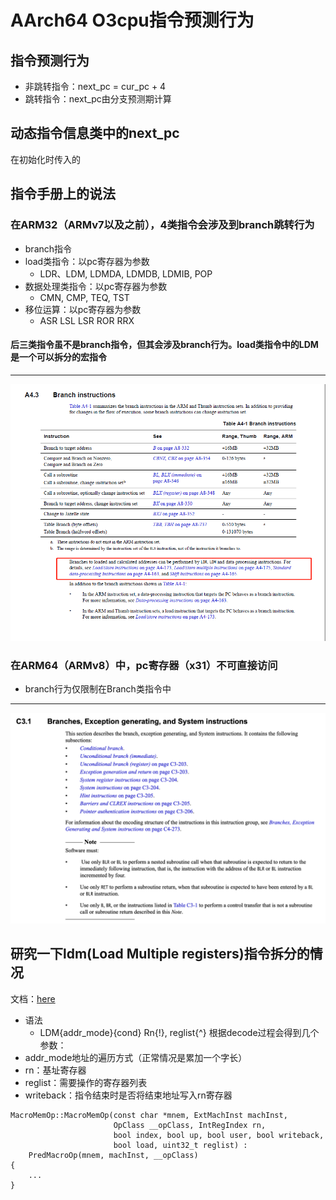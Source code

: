 # AArch64 O3cpu指令预测行为

## 指令预测行为
- 非跳转指令：next_pc = cur_pc + 4
- 跳转指令：next_pc由分支预测期计算

## 动态指令信息类中的next_pc
在初始化时传入的

## 指令手册上的说法

### 在ARM32（ARMv7以及之前），4类指令会涉及到branch跳转行为
- branch指令
- load类指令：以pc寄存器为参数
  - LDR、LDM, LDMDA, LDMDB, LDMIB, POP 
- 数据处理类指令：以pc寄存器为参数
  - CMN, CMP, TEQ,  TST 
- 移位运算：以pc寄存器为参数
  - ASR LSL LSR ROR RRX

#### 后三类指令虽不是branch指令，但其会涉及branch行为。load类指令中的LDM是一个可以拆分的宏指令
--- 
![](./1.png)


### 在ARM64（ARMv8）中，pc寄存器（x31）不可直接访问
- branch行为仅限制在Branch类指令中

--- 
![](./2.png)

## 研究一下ldm(Load Multiple registers)指令拆分的情况

文档：[here](https://developer.arm.com/documentation/dui0473/m/arm-and-thumb-instructions/ldm)
- 语法
  - LDM{addr_mode}{cond} Rn{!}, reglist{^}
根据decode过程会得到几个参数：
- addr_mode地址的遍历方式（正常情况是累加一个字长）
- rn：基址寄存器
- reglist：需要操作的寄存器列表
- writeback：指令结束时是否将结束地址写入rn寄存器

```
MacroMemOp::MacroMemOp(const char *mnem, ExtMachInst machInst,
                       OpClass __opClass, IntRegIndex rn,
                       bool index, bool up, bool user, bool writeback,
                       bool load, uint32_t reglist) :
    PredMacroOp(mnem, machInst, __opClass)
{
    ...
}
```